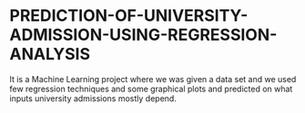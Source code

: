 # PREDICTION-OF-UNIVERSITY-ADMISSION-USING-REGRESSION-ANALYSIS
It is a Machine Learning project where we was given a data set and we used few regression techniques and some graphical plots and predicted on what inputs university admissions mostly depend.
